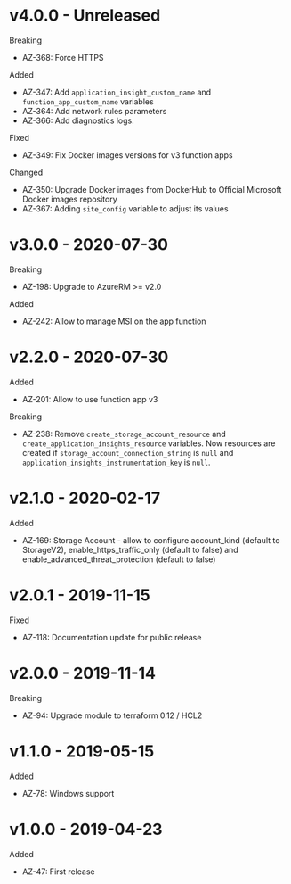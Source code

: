 # v4.0.0 - Unreleased

Breaking
  * AZ-368: Force HTTPS
  
Added
  * AZ-347: Add `application_insight_custom_name` and `function_app_custom_name` variables
  * AZ-364: Add network rules parameters
  * AZ-366: Add diagnostics logs.

Fixed
  * AZ-349: Fix Docker images versions for v3 function apps
  
Changed
  * AZ-350: Upgrade Docker images from DockerHub to Official Microsoft Docker images repository
  * AZ-367: Adding `site_config` variable to adjust its values

# v3.0.0 - 2020-07-30

Breaking
  * AZ-198: Upgrade to AzureRM >= v2.0
 
Added
  * AZ-242: Allow to manage MSI on the app function
  
# v2.2.0 - 2020-07-30

Added
  * AZ-201: Allow to use function app v3
  
Breaking
  * AZ-238: Remove `create_storage_account_resource` and `create_application_insights_resource` variables. Now resources are created if `storage_account_connection_string` is `null` and `application_insights_instrumentation_key` is `null`. 
   
# v2.1.0 - 2020-02-17

Added
  * AZ-169: Storage Account - allow to configure account\_kind (default to StorageV2), enable\_https\_traffic\_only (default to false) and enable\_advanced\_threat\_protection (default to false)

# v2.0.1 - 2019-11-15

Fixed
  * AZ-118: Documentation update for public release

# v2.0.0 - 2019-11-14

Breaking
  * AZ-94: Upgrade module to terraform 0.12 / HCL2

# v1.1.0 - 2019-05-15

Added
  * AZ-78: Windows support

# v1.0.0 - 2019-04-23

Added
  * AZ-47: First release
